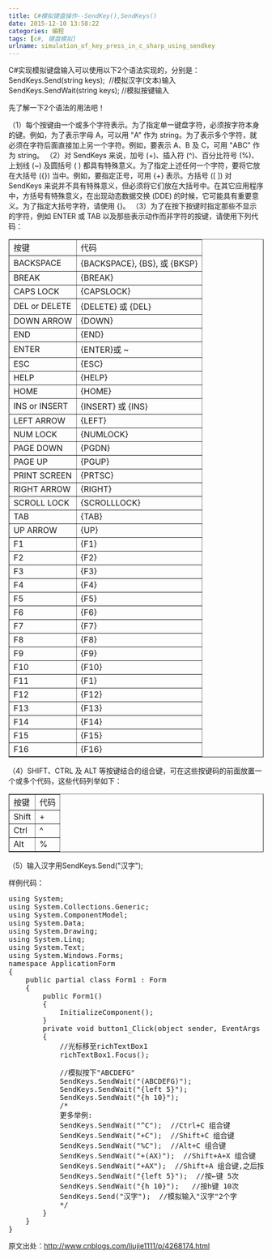 ```yaml
---
title: C#模拟键盘操作--SendKey(),SendKeys()
date: 2015-12-10 13:58:22
categories: 编程
tags: [c#, 键盘模拟]
urlname: simulation_of_key_press_in_c_sharp_using_sendkey
---
```


C#实现模拟键盘输入可以使用以下2个语法实现的，分别是：
SendKeys.Send(string keys);  //模拟汉字(文本)输入
SendKeys.SendWait(string keys); //模拟按键输入

先了解一下2个语法的用法吧！

（1）每个按键由一个或多个字符表示。为了指定单一键盘字符，必须按字符本身的键。例如，为了表示字母 A，可以用 "A" 作为 string。为了表示多个字符，就必须在字符后面直接加上另一个字符。例如，要表示 A、B 及 C，可用 "ABC" 作为 string。
（2）对 SendKeys 来说，加号 (+)、插入符 (^)、百分比符号 (%)、上划线 (~) 及圆括号 ( ) 都具有特殊意义。为了指定上述任何一个字符，要将它放在大括号 ({}) 当中。例如，要指定正号，可用 {+} 表示。方括号 ([ ]) 对 SendKeys 来说并不具有特殊意义，但必须将它们放在大括号中。在其它应用程序中，方括号有特殊意义，在出现动态数据交换 (DDE) 的时候，它可能具有重要意义。为了指定大括号字符，请使用 {}。
（3）为了在按下按键时指定那些不显示的字符，例如 ENTER 或 TAB 以及那些表示动作而非字符的按键，请使用下列代码：
<table border="1" cellspacing="0" cellpadding="0">
<tbody>
<tr>
<td>按键</td>
<td>代码</td>
</tr>
<tr>
<td>BACKSPACE</td>
<td>{BACKSPACE}, {BS}, 或 {BKSP}</td>
</tr>
<tr>
<td>BREAK</td>
<td>{BREAK}</td>
</tr>
<tr>
<td>CAPS LOCK</td>
<td>{CAPSLOCK}</td>
</tr>
<tr>
<td>DEL or DELETE</td>
<td>{DELETE} 或 {DEL}</td>
</tr>
<tr>
<td>DOWN ARROW</td>
<td>{DOWN}</td>
</tr>
<tr>
<td>END</td>
<td>{END}</td>
</tr>
<tr>
<td>ENTER</td>
<td>{ENTER}或 ~</td>
</tr>
<tr>
<td>ESC</td>
<td>{ESC}</td>
</tr>
<tr>
<td>HELP</td>
<td>{HELP}</td>
</tr>
<tr>
<td>HOME</td>
<td>{HOME}</td>
</tr>
<tr>
<td>INS or INSERT</td>
<td>{INSERT} 或 {INS}</td>
</tr>
<tr>
<td>LEFT ARROW</td>
<td>{LEFT}</td>
</tr>
<tr>
<td>NUM LOCK</td>
<td>{NUMLOCK}</td>
</tr>
<tr>
<td>PAGE DOWN</td>
<td>{PGDN}</td>
</tr>
<tr>
<td>PAGE UP</td>
<td>{PGUP}</td>
</tr>
<tr>
<td>PRINT SCREEN</td>
<td>{PRTSC}</td>
</tr>
<tr>
<td>RIGHT ARROW</td>
<td>{RIGHT}</td>
</tr>
<tr>
<td>SCROLL LOCK</td>
<td>{SCROLLLOCK}</td>
</tr>
<tr>
<td>TAB</td>
<td>{TAB}</td>
</tr>
<tr>
<td>UP ARROW</td>
<td>{UP}</td>
</tr>
<tr>
<td>F1</td>
<td>{F1}</td>
</tr>
<tr>
<td>F2</td>
<td>{F2}</td>
</tr>
<tr>
<td>F3</td>
<td>{F3}</td>
</tr>
<tr>
<td>F4</td>
<td>{F4}</td>
</tr>
<tr>
<td>F5</td>
<td>{F5}</td>
</tr>
<tr>
<td>F6</td>
<td>{F6}</td>
</tr>
<tr>
<td>F7</td>
<td>{F7}</td>
</tr>
<tr>
<td>F8</td>
<td>{F8}</td>
</tr>
<tr>
<td>F9</td>
<td>{F9}</td>
</tr>
<tr>
<td>F10</td>
<td>{F10}</td>
</tr>
<tr>
<td>F11</td>
<td>{F1}</td>
</tr>
<tr>
<td>F12</td>
<td>{F12}</td>
</tr>
<tr>
<td>F13</td>
<td>{F13}</td>
</tr>
<tr>
<td>F14</td>
<td>{F14}</td>
</tr>
<tr>
<td>F15</td>
<td>{F15}</td>
</tr>
<tr>
<td>F16</td>
<td>{F16}</td>
</tr>
</tbody>
</table>
（4）SHIFT、CTRL 及 ALT 等按键结合的组合键，可在这些按键码的前面放置一个或多个代码，这些代码列举如下：
<table border="1" cellspacing="0" cellpadding="0">
<tbody>
<tr>
<td>按键</td>
<td>代码</td>
</tr>
<tr>
<td>Shift</td>
<td>+</td>
</tr>
<tr>
<td>Ctrl</td>
<td>^</td>
</tr>
<tr>
<td>Alt</td>
<td>%</td>
</tr>
</tbody>
</table>
（5）输入汉字用SendKeys.Send("汉字");

样例代码：
<pre class="lang:default decode:true ">using System;
using System.Collections.Generic;
using System.ComponentModel;
using System.Data;
using System.Drawing;
using System.Linq;
using System.Text;
using System.Windows.Forms;
namespace ApplicationForm
{
    public partial class Form1 : Form
    {
        public Form1()
        {
            InitializeComponent();
        }
        private void button1_Click(object sender, EventArgs e)
        {
            //光标移至richTextBox1
            richTextBox1.Focus();

            //模拟按下"ABCDEFG"
            SendKeys.SendWait("(ABCDEFG)");
            SendKeys.SendWait("{left 5}");
            SendKeys.SendWait("{h 10}");
            /*
            更多举例:
            SendKeys.SendWait("^C");  //Ctrl+C 组合键
            SendKeys.SendWait("+C");  //Shift+C 组合键
            SendKeys.SendWait("%C");  //Alt+C 组合键
            SendKeys.SendWait("+(AX)");  //Shift+A+X 组合键
            SendKeys.SendWait("+AX");  //Shift+A 组合键,之后按X键
            SendKeys.SendWait("{left 5}");  //按←键 5次
            SendKeys.SendWait("{h 10}");   //按h键 10次
            SendKeys.Send("汉字");  //模拟输入"汉字"2个字
            */
        }
    }
}</pre>
原文出处：http://www.cnblogs.com/liujie1111/p/4268174.html